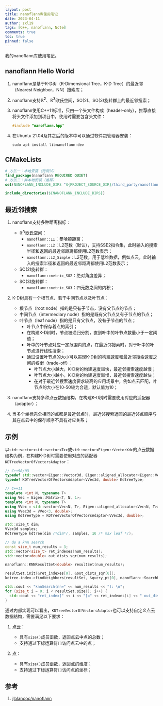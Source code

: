 ```yaml
---
layout: post
title: nanoflann库使用笔记
date: 2023-04-11
author: zxl19
tags: [C++, nanoflann, Note]
comments: true
toc: true
pinned: false
---
```


我的nanoflann库使用笔记。

<!-- more -->

## nanoflann Hello World

1. nanoflann是基于K-D树（K-Dimensional Tree，K-D Tree）的最近邻（Nearest Neighbor，NN）搜索库；
2. nanoflann支持$\mathbb{R}^{2}$、$\mathbb{R}^{3}$欧氏空间，$\mathrm{SO}\left(2\right)$、$\mathrm{SO}\left(3\right)$旋转群上的最近邻搜索；
3. nanoflann使用C++11标准，只由一个头文件构成（header-only），推荐直接将头文件添加到项目中，使用时需要包含头文件：

    ```cpp
    #include "nanoflann.hpp"
    ```

4. 在Ubuntu 21.04及其之后的版本中可以通过软件包管理器安装：

    ```shell
    sudo apt install libnanoflann-dev
    ```

## CMakeLists

```cmake
# 方法一：本地安装（待测试）
find_package(nanoflann REQUIRED QUIET)
# 方法二：非本地安装（推荐）
set(NANOFLANN_INCLUDE_DIRS "${PROJECT_SOURCE_DIR}/third_party/nanoflann")

include_directories(${NANOFLANN_INCLUDE_DIRS})
```

## 最近邻搜索

1. nanoflann支持多种距离指标：

    - $\mathbb{R}^{N}$欧氏空间：
        - `nanoflann::L1`：曼哈顿距离；
        - `nanoflann::L2`：L2范数（默认），支持SSE2指令集，此时输入的搜索半径和返回的最近邻距离都使用L2范数表示；
        - `nanoflann::L2_Simple`：L2范数，用于低维数据，例如点云，此时输入的搜索半径和返回的最近邻距离都使用L2范数表示；
    - $\mathrm{SO}\left(2\right)$旋转群：
        - `nanoflann::metric_SO2`：绝对角度差异；
    - $\mathrm{SO}\left(3\right)$旋转群：
        - `nanoflann::metric_SO3`：四元数之间的内积；

2. K-D树具有一个根节点、若干中间节点以及叶节点：

    - 根节点（root node）指的是只有子节点，没有父节点的节点；
    - 中间节点（intermediary node）指的是既有父节点又有子节点的节点；
    - 叶节点（leaf node）指的是只有父节点，没有子节点的节点；
        - 叶节点中保存着点的索引；
        - 在构建K-D树时，节点被递归分割，直到叶中的叶节点数量小于一定阈值；
        - 叶中的叶节点对应一定范围内的点，在最近邻搜索时，对于叶中的叶节点进行线性搜索；
        - 通过设置叶节点的大小可以实现K-D树的构建速度和最近邻搜索速度之间的权衡（trade-off）：
            - 叶节点大小越大，K-D树的构建速度越快，最近邻搜索速度越慢；
            - 叶节点大小越小，K-D树的构建速度越慢，最近邻搜索速度越快；
            - 在对于最近邻搜索速度要求较高的应用场景中，例如点云匹配，叶节点的大小在10-50较为合适，默认值为10；

3. nanoflann支持多种点云数据结构，在构建K-D树时需要使用对应的适配器（adaptor）；
4. 当多个坐标完全相同的点都是最近邻点时，最近邻搜索返回的最近邻点顺序与其在点云中的保存顺序不具有对应关系；

## 示例

以`std::vector<std::vector<T>>`或`std::vector<Eigen::VectorXd>`的点云数据结构为例，在构建K-D树时需要使用对应的适配器`KDTreeVectorOfVectorsAdaptor`：

```cpp
// C++98/03
typedef std::vector<Eigen::Vector3d, Eigen::aligned_allocator<Eigen::Vector3d>> VVec3d;
typedef KDTreeVectorOfVectorsAdaptor<VVec3d, double> KdtreeType;

// C++11
template <int N, typename T>
using Vec = Eigen::Matrix<T, N, 1>;
template <int N, typename T>
using VVec = std::vector<Vec<N, T>, Eigen::aligned_allocator<Vec<N, T>>>;
using VVec3d = VVec<3, double>;
using KdtreeType = KDTreeVectorOfVectorsAdaptor<VVec3d, double>;

std::size_t dim;
VVec3d samples;
KdtreeType kdtree(dim /*dim*/, samples, 10 /* max leaf */);

// do a knn search
const size_t num_results = 3;
std::vector<size_t> ret_indexes(num_results);
std::vector<double> out_dists_sqr(num_results);

nanoflann::KNNResultSet<double> resultSet(num_results);

resultSet.init(&ret_indexes[0], &out_dists_sqr[0]);
kdtree.index->findNeighbors(resultSet, &query_pt[0], nanoflann::SearchParams());

std::cout << "knnSearch(nn=" << num_results << "): \n";
for (size_t i = 0; i < resultSet.size(); i++) {
  std::cout << "ret_index[" << i << "]=" << ret_indexes[i] << " out_dist_sqr=" << out_dists_sqr[i] << std::endl;
}
```

通过内部实现可以看出，`KDTreeVectorOfVectorsAdaptor`也可以支持自定义点云数据结构，需要满足以下要求：

1. 点云：

    - 具有`size()`成员函数，返回点云中点的总数；
    - 支持通过下标运算符`[]`访问点云中的点；

2. 点：

    - 具有`size()`成员函数，返回点的维度；
    - 支持通过下标运算符`[]`访问点的坐标；

## 参考

1. [jlblancoc/nanoflann](https://github.com/jlblancoc/nanoflann)
